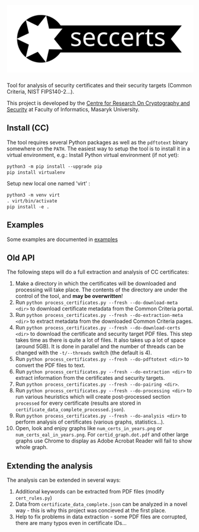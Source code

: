 # ![](docs/_static/logo.svg)

Tool for analysis of security certificates and their security targets (Common Criteria, NIST FIPS140-2...).

This project is developed by the [Centre for Research On Cryptography and Security](https://crocs.fi.muni.cz) at Faculty of Informatics, Masaryk University.

## Install (CC)

The tool requires several Python packages as well as the `pdftotext` binary somewhere on the `PATH`.
The easiest way to setup the tool is to install it in a virtual environment, e.g.:
Install Python virtual environment (if not yet):
```
python3 -m pip install --upgrade pip
pip install virtualenv  
```
Setup new local one named 'virt' :
```
python3 -m venv virt
. virt/bin/activate
pip install -e .
```

## Examples

Some examples are documented in [examples](https://github.com/crocs-muni/sec-certs/blob/master/examples/)

## Old API

The following steps will do a full extraction and analysis of CC certificates:

 1. Make a directory in which the certificates will be downloaded and processing will take place.
    The contents of the directory are under the control of the tool, and **may be overwritten**!
 2. Run `python process_certificates.py --fresh --do-download-meta <dir>` to download certificate metadata from the Common Criteria portal.
 3. Run `python process_certificates.py --fresh --do-extraction-meta <dir>` to extract metadata from the downloaded Common Criteria pages.
 4. Run `python process_certificates.py --fresh --do-download-certs <dir>` to download the certificate and security target PDF files. This
    step takes time as there is quite a lot of files. It also takes up a lot of space (around 5GB). It is done in parallel
    and the number of threads can be changed with the `-t/--threads` switch (the default is 4).
 5. Run `python process_certificates.py --fresh --do-pdftotext <dir>` to convert the PDF files to text.
 6. Run `python process_certificates.py --fresh --do-extraction <dir>` to extract information from the certificates and security targets.
 7. Run `python process_certificates.py --fresh --do-pairing <dir>`.
 8. Run `python process_certificates.py --fresh --do-processing <dir>` to run various heuristics which will create post-processed section
   `processed` for every certificate (results are stored in `certificate_data_complete_processed.json`).
 9. Run `python process_certificates.py --fresh --do-analysis <dir>` to perform analysis of certificates (various graphs, statistics...).
 10. Open, look and enjoy graphs like `num_certs_in_years.png` or `num_certs_eal_in_years.png`. For `certid_graph.dot.pdf` 
     and other large graphs use Chrome to display as Adobe Acrobat Reader will fail to show whole graph. 


## Extending the analysis

The analysis can be extended in several ways:
 1. Additional keywords can be extracted from PDF files (modify `cert_rules.py`)
 2. Data from `certificate_data_complete.json` can be analyzed in a novel way - this is why this project was concieved at the first place.
 3. Help to fix problems in data extraction - some PDF files are corrupted, there are many typos even in certificate IDs...
